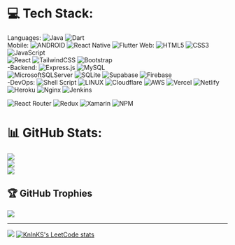 # 💻 Tech Stack:
Languages:
![Java](https://img.shields.io/badge/java-%23ED8B00.svg?style=for-the-badge&logo=java&logoColor=white)
![Dart](https://img.shields.io/badge/dart-%230175C2.svg?style=for-the-badge&logo=dart&logoColor=white)  
Mobile:
![ANDROID](https://img.shields.io/badge/android-%2320232a.svg?style=for-the-badge&logo=android&logoColor=%a4c639)
![React Native](https://img.shields.io/badge/react_native-%2320232a.svg?style=for-the-badge&logo=react&logoColor=%2361DAFB)
![Flutter](https://img.shields.io/badge/Flutter-%2302569B.svg?style=for-the-badge&logo=Flutter&logoColor=white)
Web:
![HTML5](https://img.shields.io/badge/html5-%23E34F26.svg?style=for-the-badge&logo=html5&logoColor=white)
![CSS3](https://img.shields.io/badge/css3-%231572B6.svg?style=for-the-badge&logo=css3&logoColor=white)
![JavaScript](https://img.shields.io/badge/javascript-%23323330.svg?style=for-the-badge&logo=javascript&logoColor=%23F7DF1E)  
![React](https://img.shields.io/badge/react-%2320232a.svg?style=for-the-badge&logo=react&logoColor=%2361DAFB)
![TailwindCSS](https://img.shields.io/badge/tailwindcss-%2338B2AC.svg?style=for-the-badge&logo=tailwind-css&logoColor=white)
![Bootstrap](https://img.shields.io/badge/bootstrap-%23563D7C.svg?style=for-the-badge&logo=bootstrap&logoColor=white)       
-Backend:
![Express.js](https://img.shields.io/badge/express.js-%23404d59.svg?style=for-the-badge&logo=express&logoColor=%2361DAFB)
![MySQL](https://img.shields.io/badge/mysql-%2300f.svg?style=for-the-badge&logo=mysql&logoColor=white)  
![MicrosoftSQLServer](https://img.shields.io/badge/Microsoft%20SQL%20Sever-CC2927?style=for-the-badge&logo=microsoft%20sql%20server&logoColor=white)
![SQLite](https://img.shields.io/badge/sqlite-%2307405e.svg?style=for-the-badge&logo=sqlite&logoColor=white)
![Supabase](https://img.shields.io/badge/Supabase-3ECF8E?style=for-the-badge&logo=supabase&logoColor=white)
![Firebase](https://img.shields.io/badge/firebase-%23039BE5.svg?style=for-the-badge&logo=firebase) 	 	
-DevOps:
![Shell Script](https://img.shields.io/badge/shell_script-%23121011.svg?style=for-the-badge&logo=gnu-bash&logoColor=white)
![LINUX](https://img.shields.io/badge/Linux-FCC624?style=for-the-badge&logo=linux&logoColor=black)
![Cloudflare](https://img.shields.io/badge/Cloudflare-F38020?style=for-the-badge&logo=Cloudflare&logoColor=white)
![AWS](https://img.shields.io/badge/AWS-%23FF9900.svg?style=for-the-badge&logo=amazon-aws&logoColor=white)
![Vercel](https://img.shields.io/badge/vercel-%23000000.svg?style=for-the-badge&logo=vercel&logoColor=white) 
![Netlify](https://img.shields.io/badge/netlify-%23000000.svg?style=for-the-badge&logo=netlify&logoColor=#00C7B7)
![Heroku](https://img.shields.io/badge/heroku-%23430098.svg?style=for-the-badge&logo=heroku&logoColor=white) 
![Nginx](https://img.shields.io/badge/nginx-%23009639.svg?style=for-the-badge&logo=nginx&logoColor=white) 
![Jenkins](https://img.shields.io/badge/jenkins-%232C5263.svg?style=for-the-badge&logo=jenkins&logoColor=white) 

![React Router](https://img.shields.io/badge/React_Router-CA4245?style=for-the-badge&logo=react-router&logoColor=white)
![Redux](https://img.shields.io/badge/redux-%23593d88.svg?style=for-the-badge&logo=redux&logoColor=white) 
![Xamarin](https://img.shields.io/badge/Xamarin-3199DC?style=for-the-badge&logo=xamarin&logoColor=white) 
![NPM](https://img.shields.io/badge/NPM-%23000000.svg?style=for-the-badge&logo=npm&logoColor=white)  


  
# 📊 GitHub Stats:
![](https://github-readme-stats.vercel.app/api?username=minhtri12112001&theme=dark&hide_border=false&include_all_commits=false&count_private=false)<br/>
![](https://github-readme-streak-stats.herokuapp.com/?user=minhtri12112001&theme=dark&hide_border=false)<br/>
![](https://github-readme-stats.vercel.app/api/top-langs/?username=minhtri12112001&theme=dark&hide_border=false&include_all_commits=false&count_private=false&layout=compact)

## 🏆 GitHub Trophies
![](https://github-profile-trophy.vercel.app/?username=minhtri12112001&theme=radical&no-frame=false&no-bg=true&margin-w=4)

---
[![](https://visitcount.itsvg.in/api?id=minhtri12112001&icon=0&color=0)](https://visitcount.itsvg.in)
[![KnlnKS's LeetCode stats](https://leetcode-stats-six.vercel.app/?username=trindm1211&theme=dark)](https://github.com/KnlnKS/leetcode-stats)
<!-- Proudly created with GPRM ( https://gprm.itsvg.in ) -->
